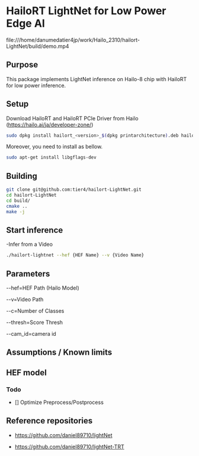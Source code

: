 # HailoRT LightNet for Low Power Edge AI

file:///home/danumedatier4jp/work/Hailo_2310/hailort-LightNet/build/demo.mp4

## Purpose

This package implements LightNet inference on Hailo-8 chip with HailoRT for low power inference.
## Setup

Download HailoRT and HailoRT PCIe Driver from Hailo (https://hailo.ai/ja/developer-zone/)

```bash
sudo dpkg ­­install hailort_<version>_$(dpkg ­­print­architecture).deb hailort­-pcie­driver_<version>_all.deb
```


Moreover, you need to install as bellow.
```bash
sudo apt-get install libgflags-dev
```

## Building

```bash
git clone git@github.com:tier4/hailort-LightNet.git
cd hailort-LightNet
cd build/
cmake ..
make -j
```

## Start inference

-Infer from a Video

```bash
./hailort-lightnet --hef {HEF Name} --v {Video Name} 
```


## Parameters

--hef=HEF Path (Hailo Model)

--v=Video Path

--c=Number of Classes

--thresh=Score Thresh

--cam_id=camera id

## Assumptions / Known limits

## HEF model


### Todo

- [] Optimize Preprocess/Postprocess

## Reference repositories

- <https://github.com/daniel89710/lightNet>

- <https://github.com/daniel89710/lightNet-TRT>


